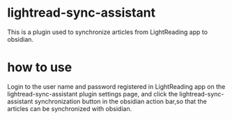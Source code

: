 # lightread-sync-assistant

This is a plugin used to synchronize articles from LightReading app to obsidian.

# how to use

Login to the user name and password registered in LightReading app on the lightread-sync-assistant plugin settings page, and click the lightread-sync-assistant synchronization button in the obsidian action bar,so that the articles can be synchronized with obsidian.
